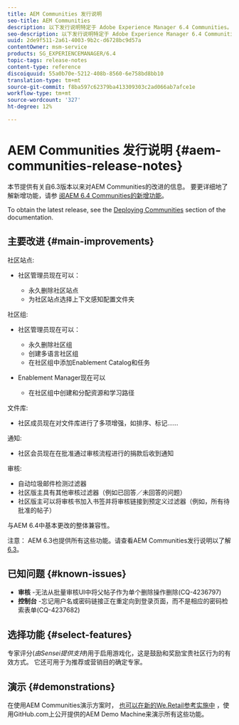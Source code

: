 ```yaml
---
title: AEM Communities 发行说明
seo-title: AEM Communities
description: 以下发行说明特定于 Adobe Experience Manager 6.4 Communities。
seo-description: 以下发行说明特定于 Adobe Experience Manager 6.4 Communities。
uuid: 2de9f511-2a61-4003-9b2c-d6728bc9d57a
contentOwner: msm-service
products: SG_EXPERIENCEMANAGER/6.4
topic-tags: release-notes
content-type: reference
discoiquuid: 55a0b70e-5212-408b-8560-6e758bd8bb10
translation-type: tm+mt
source-git-commit: f8ba597c62379ba413309303c2ad066ab7afce1e
workflow-type: tm+mt
source-wordcount: '327'
ht-degree: 12%

---
```



# AEM Communities 发行说明 {#aem-communities-release-notes}

本节提供有关自6.3版本以来对AEM Communities的改进的信息。 要更详细地了解新增功能，请参 [阅AEM 6.4 Communities的新增功能](/help/communities/whats-new-aem-communities.md)。

To obtain the latest release, see the [Deploying Communities](/help/communities/deploy-communities.md#latest-releases) section of the documentation.

## 主要改进 {#main-improvements}

社区站点:

* 社区管理员现在可以：

   * 永久删除社区站点
   * 为社区站点选择上下文感知配置文件夹

社区组:

* 社区管理员现在可以：

   * 永久删除社区组
   * 创建多语言社区组
   * 在社区组中添加Enablement Catalog和任务

* Enablement Manager现在可以

   * 在社区组中创建和分配资源和学习路径

文件库:

* 社区成员现在对文件库进行了多项增强，如排序、标记……

通知:

* 社区会员现在在批准通过审核流程进行的捐款后收到通知

审核:

* 自动垃圾邮件检测过滤器
* 社区版主具有其他审核过滤器（例如已回答／未回答的问题）
* 社区版主可以将审核书加入书签并将审核链接到预定义过滤器（例如，所有待批准的帖子）

与AEM 6.4中基本更改的整体兼容性。

注意： AEM 6.3也提供所有这些功能。请查看AEM Communities发行说明以了解 [6.3](https://helpx.adobe.com/cn/experience-manager/6-3/release-notes.html)。

## 已知问题 {#known-issues}

* **审核** -无法从批量审核UI中将父帖子作为单个删除操作删除(CQ-4236797)
* **控制台** -忘记用户名或密码链接正在重定向到登录页面，而不是相应的密码检索表单(CQ-4237682)

## 选择功能 {#select-features}

专家评分(*由Sensei提供支持*)用于启用游戏化，这是鼓励和奖励宝贵社区行为的有效方式。 它还可用于为推荐或营销目的确定专家。

## 演示 {#demonstrations}

在使用AEM Communities演示方案时， [也可以在新的We.Retail参考实施中](https://github.com/Adobe-Marketing-Cloud/aem-demo-machine/wiki) ，使用GitHub.com上公开提供的AEM Demo Machine来演示所有这些功能。
